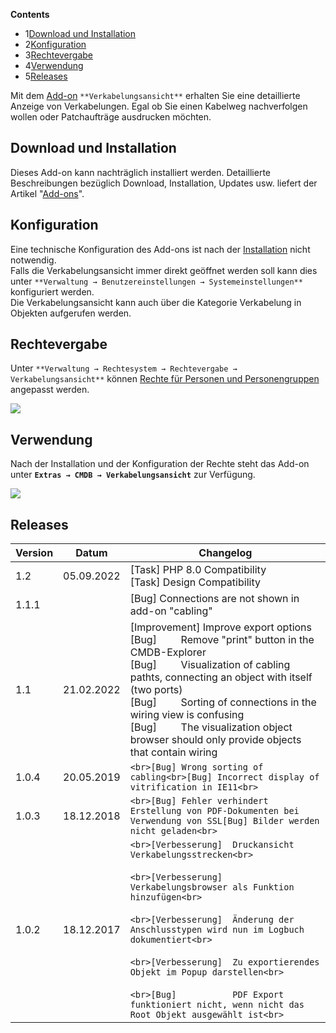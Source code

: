 **Contents**

*   1[Download und Installation](#Cabling-DownloadundInstallation)
*   2[Konfiguration](#Cabling-Konfiguration)
*   3[Rechtevergabe](#Cabling-Rechtevergabe)
*   4[Verwendung](#Cabling-Verwendung)
*   5[Releases](#Cabling-Releases)

Mit dem [Add-on](/display/de/i-doit+pro+Add-ons) `**Verkabelungsansicht**` erhalten Sie eine detaillierte Anzeige von Verkabelungen. Egal ob Sie einen Kabelweg nachverfolgen wollen oder Patchaufträge ausdrucken möchten.

Download und Installation
-------------------------

Dieses Add-on kann nachträglich installiert werden. Detaillierte Beschreibungen bezüglich Download, Installation, Updates usw. liefert der Artikel "[Add-ons](https://kb.i-doit.com/display/de/Add-ons)".

Konfiguration
-------------

Eine technische Konfiguration des Add-ons ist nach der [Installation](https://kb.i-doit.com/display/de/Add-ons) nicht notwendig.  
Falls die Verkabelungsansicht immer direkt geöffnet werden soll kann dies unter `**Verwaltung → Benutzereinstellungen → Systemeinstellungen**` konfiguriert werden.  
Die Verkabelungsansicht kann auch über die Kategorie Verkabelung in Objekten aufgerufen werden.

Rechtevergabe
-------------

Unter `**Verwaltung → Rechtesystem → Rechtevergabe → Verkabelungsansicht**` können [Rechte für Personen und Personengruppen](https://kb.i-doit.com/display/de/Rechteverwaltung) angepasst werden.

![](/download/attachments/66356494/image2020-1-14_14-9-11.png?version=1&modificationDate=1579007352644&api=v2&effects=drop-shadow)

Verwendung
----------

Nach der Installation und der Konfiguration der Rechte steht das Add-on unter **`Extras → CMDB → Verkabelungsansicht`** zur Verfügung. 

![](/download/attachments/66356494/image2020-1-14_15-9-26.png?version=1&modificationDate=1579010967461&api=v2&effects=drop-shadow)

  

Releases
--------

| Version | Datum | Changelog |
| --- | --- | --- |
| 1.2 | 05.09.2022 | \[Task\] PHP 8.0 Compatibility  <br>\[Task\] Design Compatibility |
| 1.1.1 |     | \[Bug\] Connections are not shown in add-on "cabling" |
| 1.1 | 21.02.2022 | \[Improvement\] Improve export options  <br>\[Bug\]         Remove "print" button in the CMDB-Explorer  <br>\[Bug\]         Visualization of cabling pathts, connecting an object with itself (two ports)  <br>\[Bug\]         Sorting of connections in the wiring view is confusing  <br>\[Bug\]         The visualization object browser should only provide objects that contain wiring |
| 1.0.4 | 20.05.2019 | ```<br>[Bug] Wrong sorting of cabling<br>[Bug] Incorrect display of vitrification in IE11<br>``` |
| 1.0.3 | 18.12.2018 | ```<br>[Bug] Fehler verhindert Erstellung von PDF-Dokumenten bei Verwendung von SSL[Bug] Bilder werden nicht geladen<br>``` |
| 1.0.2 | 18.12.2017 | ```<br>[Verbesserung]  Druckansicht Verkabelungsstrecken<br>```<br><br>```<br>[Verbesserung]  Verkabelungsbrowser als Funktion hinzufügen<br>```<br><br>```<br>[Verbesserung]  Änderung der Anschlusstypen wird nun im Logbuch dokumentiert<br>```<br><br>```<br>[Verbesserung]  Zu exportierendes Objekt im Popup darstellen<br>```<br><br>```<br>[Bug]           PDF Export funktioniert nicht, wenn nicht das Root Objekt ausgewählt ist<br>``` |